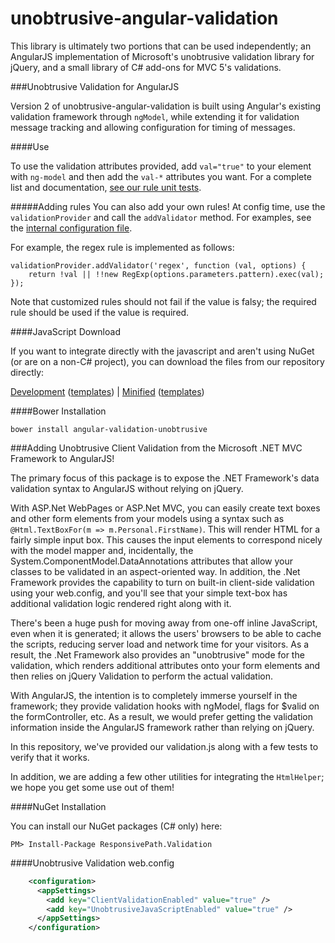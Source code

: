 unobtrusive-angular-validation
==============================

This library is ultimately two portions that can be used independently; an AngularJS implementation of Microsoft's unobtrusive validation library for jQuery, and a small library of C# add-ons for MVC 5's validations.

###Unobtrusive Validation for AngularJS

Version 2 of unobtrusive-angular-validation is built using Angular's existing validation framework through `ngModel`, while extending it for validation message tracking and allowing configuration for timing of messages.

####Use

To use the validation attributes provided, add `val="true"` to your element with `ng-model` and then add the `val-*` attributes you want. For a complete list and documentation, [see our rule unit tests](ResponsivePath.Validation.Scripts/Assets/TestScripts/Validators).

#####Adding rules
You can also add your own rules!  At config time, use the `validationProvider` and call the `addValidator` method. For examples, see the [internal configuration file](ResponsivePath.Validation.Scripts/Assets/Scripts/zConfiguration.ts).

For example, the regex rule is implemented as follows:

    validationProvider.addValidator('regex', function (val, options) {
        return !val || !!new RegExp(options.parameters.pattern).exec(val);
    });

Note that customized rules should not fail if the value is falsy; the required rule should be used if the value is required.

####JavaScript Download

If you want to integrate directly with the javascript and aren't using NuGet (or are on a non-C# project), you can download the files from our repository directly:

[Development](https://raw.githubusercontent.com/mdekrey/unobtrusive-angular-validation/master/js/angular.unobtrusive.validation.js)
([templates](https://raw.githubusercontent.com/mdekrey/unobtrusive-angular-validation/master/js/angular.unobtrusive.validation.tpls.js))
| 
[Minified](https://raw.githubusercontent.com/mdekrey/unobtrusive-angular-validation/master/js/angular.unobtrusive.validation.min.js)
([templates](https://raw.githubusercontent.com/mdekrey/unobtrusive-angular-validation/master/js/angular.unobtrusive.validation.tpls.min.js))

####Bower Installation
```
bower install angular-validation-unobtrusive
```


###Adding Unobtrusive Client Validation from the Microsoft .NET MVC Framework to AngularJS!

The primary focus of this package is to expose the .NET Framework's data validation syntax to AngularJS without relying on jQuery.

With ASP.Net WebPages or ASP.Net MVC, you can easily create text boxes and other form elements from your models using a syntax such as `@Html.TextBoxFor(m => m.Personal.FirstName)`.  This will render HTML for a fairly simple input box.  This causes the input elements to correspond nicely with the model mapper and, incidentally, the System.ComponentModel.DataAnnotations attributes that allow your classes to be validated in an aspect-oriented way.  In addition, the .Net Framework provides the capability to turn on built-in client-side validation using your web.config, and you'll see that your simple text-box has additional validation logic rendered right along with it.

There's been a huge push for moving away from one-off inline JavaScript, even when it is generated; it allows the users' browsers to be able to cache the scripts, reducing server load and network time for your visitors. As a result, the .Net Framework also provides an "unobtrusive" mode for the validation, which renders additional attributes onto your form elements and then relies on jQuery Validation to perform the actual validation.

With AngularJS, the intention is to completely immerse yourself in the framework; they provide validation hooks with ngModel, flags for $valid on the formController, etc. As a result, we would prefer getting the validation information inside the AngularJS framework rather than relying on jQuery.

In this repository, we've provided our validation.js along with a few tests to verify that it works.

In addition, we are adding a few other utilities for integrating the `HtmlHelper`; we hope you get some use out of them!

####NuGet Installation

You can install our NuGet packages (C# only) here:

```
PM> Install-Package ResponsivePath.Validation
```

####Unobtrusive Validation web.config

```xml
    <configuration>
      <appSettings>
        <add key="ClientValidationEnabled" value="true" />
        <add key="UnobtrusiveJavaScriptEnabled" value="true" />    
      </appSettings>
    </configuration>
```
